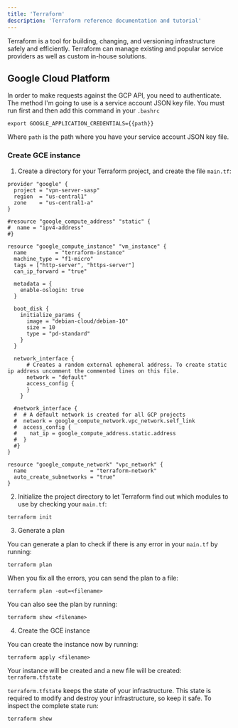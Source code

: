 ```yaml
---
title: 'Terraform'
description: 'Terraform reference documentation and tutorial'
---
```


Terraform is a tool for building, changing, and versioning infrastructure safely and efficiently. Terraform can manage existing and popular service providers as well as custom in-house solutions.

## Google Cloud Platform

In order to make requests against the GCP API, you need to authenticate. The method I'm going to use is a service account JSON key file. You must run first and then add this command in your `.bashrc`

```
export GOOGLE_APPLICATION_CREDENTIALS={{path}}
```

Where `path` is the path where you have your service account JSON key file.

### Create GCE instance

1. Create a directory for your Terraform project, and create the file `main.tf`:

```
provider "google" {
  project = "vpn-server-sasp"
  region  = "us-central1"
  zone    = "us-central1-a"
}

#resource "google_compute_address" "static" {
#  name = "ipv4-address"
#}

resource "google_compute_instance" "vm_instance" {
  name         = "terraform-instance"
  machine_type = "f1-micro"
  tags = ["http-server", "https-server"]
  can_ip_forward = "true"

  metadata = {
    enable-oslogin: true
  }

  boot_disk {
    initialize_params {
      image = "debian-cloud/debian-10"
      size = 10
      type = "pd-standard"
    }
  }

  network_interface {
      # Creates a random external ephemeral address. To create static ip address uncomment the commented lines on this file.
      network = "default"
      access_config {
      }
    }

  #network_interface {
  #  # A default network is created for all GCP projects
  #  network = google_compute_network.vpc_network.self_link
  #  access_config {
  #    nat_ip = google_compute_address.static.address
  #  }
  #}
}

resource "google_compute_network" "vpc_network" {
  name                    = "terraform-network"
  auto_create_subnetworks = "true"
}
```

2. Initialize the project directory to let Terraform find out which modules to use by checking your `main.tf`:
```
terraform init
```

3. Generate a plan 

You can generate a plan to check if there is any error in your `main.tf` by running:
```
terraform plan 
```

When you fix all the errors, you can send the plan to a file:
```
terraform plan -out=<filename>
```
You can also see the plan by running:
```
terraform show <filename>
```

4. Create the GCE instance

You can create the instance now by running:
```
terraform apply <filename>
```

Your instance will be created and a new file will be created: `terraform.tfstate`

`terraform.tfstate` keeps the state of your infrastructure. This state is required to modify and destroy your infrastructure, so keep it safe. To inspect the complete state run:
```
terraform show
```
